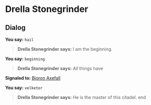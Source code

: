 # Drella Stonegrinder


## Dialog

**You say:** `hail`



>**Drella Stonegrinder says:** I am the beginning.

**You say:** `beginning`



>**Drella Stonegrinder says:** All things have


**Signaled to:**  [Bjoron Axefall](/npc/112031)

**You say:** `velketor`



>**Drella Stonegrinder says:** He is the master of this citadel.
end
